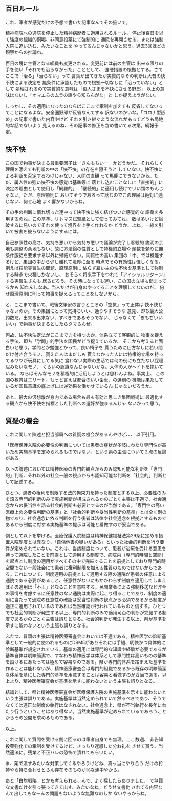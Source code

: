 ﻿## 百日ルール

これ、筆者が感覚だけの予想で書いた記事なんでその扱いで。

精神病院への通院を停止した精神病歴者に適用されるルール、
停止後百日を以て強度の組織的恫喝、非同意投薬にて強制的に
通院を再開させる、または強制入院に追い込む、みたいなことを
やってるんじゃないかと思う。過去3回ほどの観察からの推論ね。

百日の境に主管となる組織も変更される。変更前には前の主管は
出来る限りの手を使い「それでも治らなかった」こととして、
強硬措置の根拠とする。さてここで「治る」「治らない」って
言葉が出てきたが実質的なその判断は大昔の快不快による決定を
無条件に承認したもので根拠一切なしに「治っていない」として
処理されるので実質的な意味は「役人さまを不快にさせる野郎」
以上の意味はないし「オマエらのムラの話やら知らんがな」と
しか捉えようがない。

しっかし、その適用になったのならばここまで牽制を加えても
反省してないってことになるよな。安全圏野郎が反省なんてする
訳ないのかいな。「コロナ型嵌め」の記事で書いた内容やけど
それを引き継ぐような流れがあってどうも局地的な話でないよう
見えるのね、その記事の修正も含め書いてる次第。続報予定。


## 快不快

この国で物事が決まる最重要因子は「きんもちいー」かどうかだ。
それらしく理屈を添えても判断の中の「快不快」の存在を隠そうと
していない。快不快による判断を否定するわけじゃない、人間の直観
って馬鹿にできないから。ただ、属人性の強い快不快の感覚は基準等に
落とし込むことなしに「直接的」に決定の理由として使用し「網羅的」
「継続的」に適用し続けていい類のもんじゃない。ただ、原理原則に
おいてそうであるって話なのでこの理屈は絶対に通じない、何せ心地
よく響かないからね。

その手の判断に慣れ切った連中って快不快に強く結びついた感覚的な
語彙を多用するのね。この基準、リトマス試験紙として使ってみてね。
数は多いけど論破するに易いのでそれを使って境界を上手く作れるか
どうか、よね。一線を引いて被害を被らないようにするには。

自己参照性の高さ、気持ち悪いから気持ち悪いで議論が完了し客観的
説明の余地も調整の余地もない、故に方法論の性質として特権的立場や
頭数を頼りに無条件服従を要求する以外に帰結がない。同質性の高い
集団の「中」では機能するけど、集団の中から少し離れて境界に至る
時点でその有効性は怪しくなる。例えば技能実習生の問題、原理原則に
依らず雇い主の快不快を基準として強制する時点で火種しかないし、
おそらく将来手下をつれて「アイシャルリターン」する実習生さんも
居るだろう。その時になっても遅い、この国の立場も弱まってるかも
知れんしなあ。当人だけが自身のやってることを理解してないのだ、
何せ原理原則に則って物事を捉えるってことをしないから。

と、ここまで書いて、戦後文筆家の言うところの「空気」って正体は
快不快じゃないのか。その集団にとって気持ちいい、通りやすそうな
意見、即ち最大公約数だ。出来る出来ない、すべきであるそうでない、
じゃなくて「ぎもぢいいいい」で物事が決まるとしたらタマらんぜ。

何故、快不快決定法がここまで力を持つのか、体系立てて客観的に
物事を捉える手法、即ち「学問」的手法を国民がどう捉えているか、
そこから考えると面白いと思う。学問とか勉強とかって、良い椅子を
貰うために仕方なしに若い間だけ付き合うモノ、貰えた人はまだしも
貰えなかった人には特権的立場を持ってるヤツが玩具にしてる気に
食わない実際の生活では何の役にも立たない屁理屈みたいなモノ、
くらいの認識なんじゃないかな。大体の人がヘイトを抱いている。
ならばそんなモノを積極的に活用しようとは思わんよね。事実上、
この国の教育はエリート、もっと言えば都合のいい歯車、の選別の
機能は果たしているが国民意識の底上げには逆効果を働かせているん
じゃないだろうか。

あと、最大の仮想敵が身内である場合も最も有効と思しき集団戦術に
最適化する観点から快不快を指標とした判断への選好が強まるんじゃ
ないかって思う。


## 質疑の機会

これに関して陳述と担当部局への質疑の機会があるんやけど、、、
以下引用。

「医療保護入院の必要性の判断については患者の症状が多岐にわたり専門性が高いため実施基準を定められるものではない」という県の主張について２点の反論がある。

以下の論述においては精神医療の専門的観点からのみ認知可能な判断を「専門的」判断、それ以外の社会一般の視点からも認知可能な判断を「社会的」判断として記述する。

ひとつ、患者の権利を制限する法的拘束力を持った制度とする以上、必要性のみを諮る専門的判断のみで実施判断が構成されるかのごとく主張は不適で、社会通念からの妥当性を諮る社会的判断も必要とするのが当然である。「専門性の高い医療上の必要性判断の基準」と「社会的判断や妥当性判断の基準」とは全く別の物であり、社会通念に依る判断を行う後者は法律や社会通念を根拠とするものであるから制度に対する実施基準の提示は可能と看做すのが妥当である。

例として以下を挙げる。医療保護入院制度は精神保健福祉法第29条に定める措置入院制度とは異なり、「自傷他害の疑いがある」といった社会的判断を行う要件が定められていない。これは、当該制度について、患者が治療を受ける意思を持って通院したことを前提として適用する制度で、病院内（専門的時間と空間）を起点とし制度の適用がすべてその中で完結することを前提としており専門的時空間でない一般社会にて患者に権利制限を加える性質のものではないからである。これについて、制度適用の前提として適用する際の通院が患者の任意による通院である必要があること、任意性がないにもかかわらず制度を適用してしまえばその適用は「不正」となることを意味する。民間業者による強制移送など昨今の事情を考慮するに任意性のない通院は実際に起こり得ることであり、制度の適用に当たって通院の任意性の確認は妥当性判断の観点から必須であるから制度が適正に運用されているのであれば当然確認が行われているものと信ずる。ひとつでも社会的判断が発生する以上、専門的判断のみで適用可否の判断が完結する制度であるかのごとく主張は誤りとなる。社会的判断が発生する以上、県が基準を示すに能わないという主張も誤りとなる。

ふたつ、冒頭の主張は精神医療審査会においては不適である。精神医学の診断基準として一般的に使われるものにDSM5がありそれには手短、明快かつ具体的に診断基準が規定されている。基準の適用には専門的な知識や経験が必要であるが基準自体は明瞭簡潔で、すなわち精神医学は体系として専門性は高いものの基準を設けるにあたっては極めて容易なのである。県が専門的体系を踏まえた基準を作ることは能わないが、精神医療審査会は専門的組織であるから既存の明瞭簡潔な体系を基にした専門的基準を用意することは容易と看做すのが妥当である。以上より、精神医療審査会が基準を示すに能わないという主張も誤りとなる。

結論として、県と精神医療審査会が医療保護入院の実施基準を示すに能わないという主張は誤りである。実施基準は当然定められていて然るべきであり、そうでなくては適正な制度の執行はなされない。社会通念上、県が不当執行を長年にわたり行うということはあり得ない。当然実施基準が定められているであろうことからその公開を求めるものである。

以上。

これに関して質問を受ける側に回るのは筆者自身でも無理。ここ数週、
非告知投薬強化での牽制を受けてるけど、きっちり迷惑した分お礼を
させて貰う、当然適法に。残業と不正バレの恐怖で潰れてもらいたい。

ま、薬で潰すみたいな対策してくるやろうけどね、真っ当にやり合う
だけの矜持やら持ち合わせとらん存在そのものが恥な連中やから。

あと「白旗戦略」とかも考えられる、んで、よく探したらありました、
で無難な文書だけを引っ張ってきて出す、みたいなね。どうせ文書化
されてる内容なんて出してもなーんの問題もないような無難なのしか
ないやろからね。
